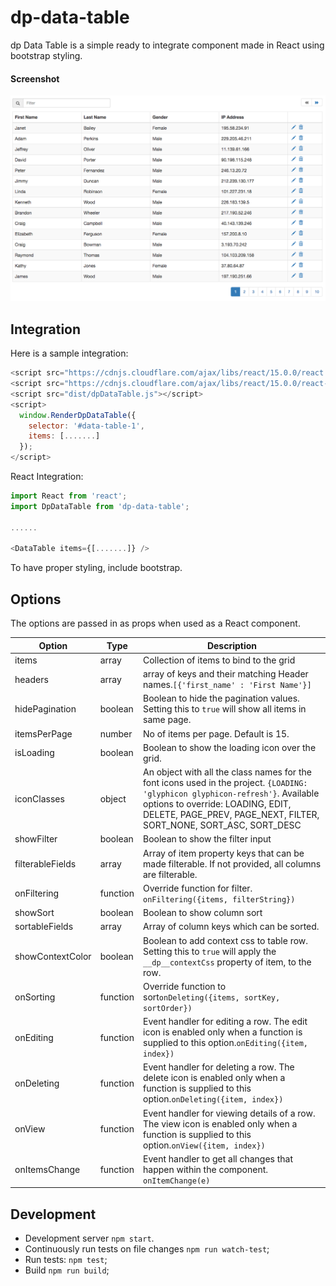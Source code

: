 # dp-data-table

dp Data Table is a simple ready to integrate component made in React using bootstrap styling.

#### Screenshot
![dp Data Table](https://raw.githubusercontent.com/daniepaul/dp-data-table/master/screenshots/with-filter-and-pagination.png)

## Integration

Here is a sample integration:

```js
<script src="https://cdnjs.cloudflare.com/ajax/libs/react/15.0.0/react.js"></script>
<script src="https://cdnjs.cloudflare.com/ajax/libs/react/15.0.0/react-dom.js"></script>
<script src="dist/dpDataTable.js"></script>
<script>
  window.RenderDpDataTable({
    selector: '#data-table-1',
    items: [.......]
  });
</script>
```

React Integration:

```js
import React from 'react';
import DpDataTable from 'dp-data-table';

......

<DataTable items={[.......]} />

```

To have proper styling, include bootstrap.

## Options
The options are passed in as props when used as a React component.

 Option    | Type       | Description 
 ----------|------------|------------
 items     | array      | Collection of items to bind to the grid 
 headers   | array      | array of keys and their matching Header names.```[{'first_name' : 'First Name'}]```
 hidePagination  | boolean | Boolean to hide the pagination values. Setting this to ```true``` will show all items in same page.
 itemsPerPage  | number | No of items per page. Default is 15.
 isLoading  | boolean | Boolean to show the loading icon over the grid.
 iconClasses  | object | An object with all the class names for the font icons used in the project. ```{LOADING: 'glyphicon glyphicon-refresh'}```. Available options to override: LOADING, EDIT, DELETE, PAGE_PREV, PAGE_NEXT, FILTER, SORT_NONE, SORT_ASC, SORT_DESC  
 showFilter  | boolean | Boolean to show the filter input
 filterableFields  | array | Array of item property keys that can be made filterable. If not provided, all columns are filterable.
 onFiltering  | function | Override function for filter. ```onFiltering({items, filterString})```
 showSort  | boolean | Boolean to show column sort
 sortableFields  | array | Array of column keys which can be sorted.
 showContextColor  | boolean | Boolean to add context css to table row. Setting this to ```true``` will apply the ```__dp__contextCss``` property of item, to the row.
 onSorting  | function | Override function to sort```onDeleting({items, sortKey, sortOrder})```
 onEditing  | function | Event handler for editing a row. The edit icon is enabled only when a function is supplied to this option.```onEditing({item, index})```
 onDeleting  | function | Event handler for deleting a row. The delete icon is enabled only when a function is supplied to this option.```onDeleting({item, index})```
 onView  | function | Event handler for viewing details of a row. The view icon is enabled only when a function is supplied to this option.```onView({item, index})```
 onItemsChange  | function | Event handler to get all changes that happen within the component. ```onItemChange(e)```

## Development

* Development server `npm start`.
* Continuously run tests on file changes `npm run watch-test`;
* Run tests: `npm test`;
* Build `npm run build`;
